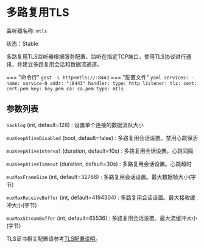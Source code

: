 # 多路复用TLS

监听器名称: `mtls`

状态：Stable

多路复用TLS监听器根据服务配置，监听在指定TCP端口，使用TLS协议进行通讯，并建立多路复用会话和数据流通道。

=== "命令行"
    ```
	gost -L http+mtls://:8443
	```
=== "配置文件"
    ```yaml
	services:
	- name: service-0
	  addr: ":8443"
	  handler:
		type: http
	  listener:
	    tls:
		  cert: cert.pem
		  key: key.pem
		  ca: ca.pem
		type: mtls
	```

## 参数列表

`backlog` (int, default=128)
:    设置单个连接的数据流队大小

`muxKeepAliveDisabled` (bool, default=false)
:    多路复用会话设置。禁用心跳保活

`muxKeepAliveInterval` (duration, default=10s)
:    多路复用会话设置。心跳间隔

`muxKeepAliveTimeout` (duration, default=30s)
:    多路复用会话设置。心跳超时

`muxMaxFrameSize` (int, default=32768)
:    多路复用会话设置。最大数据帧大小(字节)

`muxMaxReceiveBuffer` (int, default=4194304)
:    多路复用会话设置。最大接收缓冲大小(字节)

`muxMaxStreamBuffer` (int, default=65536)
:    多路复用会话设置。最大流缓冲大小(字节)


TLS证书相关配置请参考[TLS配置说明](/components/tls/)。